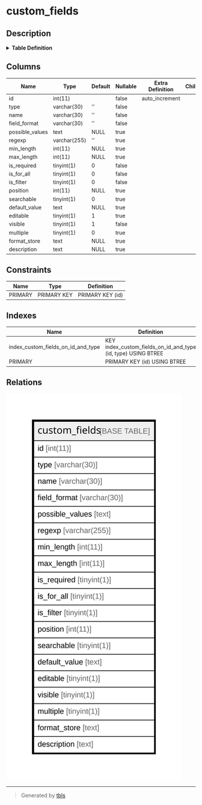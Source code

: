 # custom_fields

## Description

<details>
<summary><strong>Table Definition</strong></summary>

```sql
CREATE TABLE `custom_fields` (
  `id` int(11) NOT NULL AUTO_INCREMENT,
  `type` varchar(30) NOT NULL DEFAULT '',
  `name` varchar(30) NOT NULL DEFAULT '',
  `field_format` varchar(30) NOT NULL DEFAULT '',
  `possible_values` text DEFAULT NULL,
  `regexp` varchar(255) DEFAULT '',
  `min_length` int(11) DEFAULT NULL,
  `max_length` int(11) DEFAULT NULL,
  `is_required` tinyint(1) NOT NULL DEFAULT 0,
  `is_for_all` tinyint(1) NOT NULL DEFAULT 0,
  `is_filter` tinyint(1) NOT NULL DEFAULT 0,
  `position` int(11) DEFAULT NULL,
  `searchable` tinyint(1) DEFAULT 0,
  `default_value` text DEFAULT NULL,
  `editable` tinyint(1) DEFAULT 1,
  `visible` tinyint(1) NOT NULL DEFAULT 1,
  `multiple` tinyint(1) DEFAULT 0,
  `format_store` text DEFAULT NULL,
  `description` text DEFAULT NULL,
  PRIMARY KEY (`id`),
  KEY `index_custom_fields_on_id_and_type` (`id`,`type`)
) ENGINE=InnoDB DEFAULT CHARSET=utf8mb4 COLLATE=utf8mb4_general_ci
```

</details>

## Columns

| Name | Type | Default | Nullable | Extra Definition | Children | Parents | Comment |
| ---- | ---- | ------- | -------- | ---------------- | -------- | ------- | ------- |
| id | int(11) |  | false | auto_increment |  |  |  |
| type | varchar(30) | '' | false |  |  |  |  |
| name | varchar(30) | '' | false |  |  |  |  |
| field_format | varchar(30) | '' | false |  |  |  |  |
| possible_values | text | NULL | true |  |  |  |  |
| regexp | varchar(255) | '' | true |  |  |  |  |
| min_length | int(11) | NULL | true |  |  |  |  |
| max_length | int(11) | NULL | true |  |  |  |  |
| is_required | tinyint(1) | 0 | false |  |  |  |  |
| is_for_all | tinyint(1) | 0 | false |  |  |  |  |
| is_filter | tinyint(1) | 0 | false |  |  |  |  |
| position | int(11) | NULL | true |  |  |  |  |
| searchable | tinyint(1) | 0 | true |  |  |  |  |
| default_value | text | NULL | true |  |  |  |  |
| editable | tinyint(1) | 1 | true |  |  |  |  |
| visible | tinyint(1) | 1 | false |  |  |  |  |
| multiple | tinyint(1) | 0 | true |  |  |  |  |
| format_store | text | NULL | true |  |  |  |  |
| description | text | NULL | true |  |  |  |  |

## Constraints

| Name | Type | Definition |
| ---- | ---- | ---------- |
| PRIMARY | PRIMARY KEY | PRIMARY KEY (id) |

## Indexes

| Name | Definition |
| ---- | ---------- |
| index_custom_fields_on_id_and_type | KEY index_custom_fields_on_id_and_type (id, type) USING BTREE |
| PRIMARY | PRIMARY KEY (id) USING BTREE |

## Relations

![er](custom_fields.svg)

---

> Generated by [tbls](https://github.com/k1LoW/tbls)
